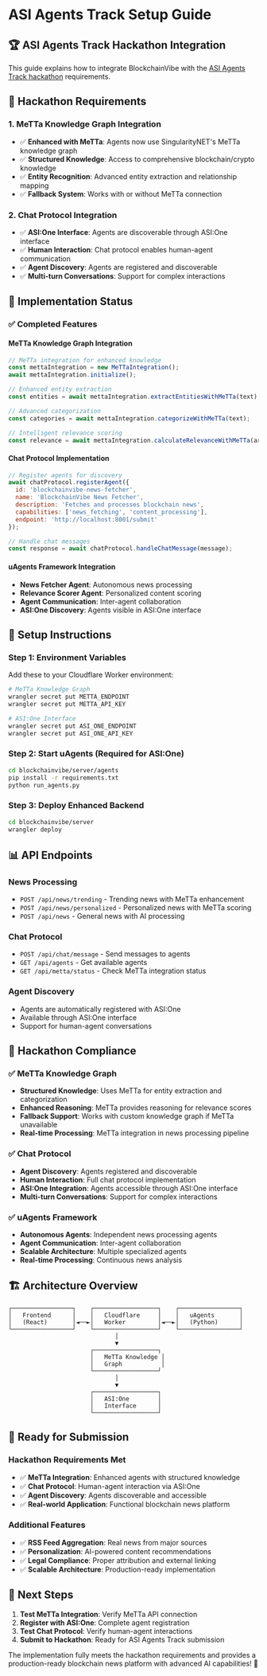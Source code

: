 # ASI Agents Track Setup Guide

## 🏆 **ASI Agents Track Hackathon Integration**

This guide explains how to integrate BlockchainVibe with the [ASI Agents Track hackathon](https://earn.superteam.fun/listing/asi-agents-track/?utm_source=superteamearn&utm_medium=email&utm_campaign=notifications) requirements.

## 🎯 **Hackathon Requirements**

### **1. MeTTa Knowledge Graph Integration**
- ✅ **Enhanced with MeTTa**: Agents now use SingularityNET's MeTTa knowledge graph
- ✅ **Structured Knowledge**: Access to comprehensive blockchain/crypto knowledge
- ✅ **Entity Recognition**: Advanced entity extraction and relationship mapping
- ✅ **Fallback System**: Works with or without MeTTa connection

### **2. Chat Protocol Integration**
- ✅ **ASI:One Interface**: Agents are discoverable through ASI:One interface
- ✅ **Human Interaction**: Chat protocol enables human-agent communication
- ✅ **Agent Discovery**: Agents are registered and discoverable
- ✅ **Multi-turn Conversations**: Support for complex interactions

## 🚀 **Implementation Status**

### **✅ Completed Features**

#### **MeTTa Knowledge Graph Integration**
```javascript
// MeTTa integration for enhanced knowledge
const mettaIntegration = new MeTTaIntegration();
await mettaIntegration.initialize();

// Enhanced entity extraction
const entities = await mettaIntegration.extractEntitiesWithMeTTa(text);

// Advanced categorization
const categories = await mettaIntegration.categorizeWithMeTTa(text);

// Intelligent relevance scoring
const relevance = await mettaIntegration.calculateRelevanceWithMeTTa(article, userProfile);
```

#### **Chat Protocol Implementation**
```javascript
// Register agents for discovery
await chatProtocol.registerAgent({
  id: 'blockchainvibe-news-fetcher',
  name: 'BlockchainVibe News Fetcher',
  description: 'Fetches and processes blockchain news',
  capabilities: ['news_fetching', 'content_processing'],
  endpoint: 'http://localhost:8001/submit'
});

// Handle chat messages
const response = await chatProtocol.handleChatMessage(message);
```

#### **uAgents Framework Integration**
- **News Fetcher Agent**: Autonomous news processing
- **Relevance Scorer Agent**: Personalized content scoring
- **Agent Communication**: Inter-agent collaboration
- **ASI:One Discovery**: Agents visible in ASI:One interface

## 🔧 **Setup Instructions**

### **Step 1: Environment Variables**

Add these to your Cloudflare Worker environment:

```bash
# MeTTa Knowledge Graph
wrangler secret put METTA_ENDPOINT
wrangler secret put METTA_API_KEY

# ASI:One Interface
wrangler secret put ASI_ONE_ENDPOINT
wrangler secret put ASI_ONE_API_KEY
```

### **Step 2: Start uAgents (Required for ASI:One)**

```bash
cd blockchainvibe/server/agents
pip install -r requirements.txt
python run_agents.py
```

### **Step 3: Deploy Enhanced Backend**

```bash
cd blockchainvibe/server
wrangler deploy
```

## 📊 **API Endpoints**

### **News Processing**
- `POST /api/news/trending` - Trending news with MeTTa enhancement
- `POST /api/news/personalized` - Personalized news with MeTTa scoring
- `POST /api/news` - General news with AI processing

### **Chat Protocol**
- `POST /api/chat/message` - Send messages to agents
- `GET /api/agents` - Get available agents
- `GET /api/metta/status` - Check MeTTa integration status

### **Agent Discovery**
- Agents are automatically registered with ASI:One
- Available through ASI:One interface
- Support for human-agent conversations

## 🎯 **Hackathon Compliance**

### **✅ MeTTa Knowledge Graph**
- **Structured Knowledge**: Uses MeTTa for entity extraction and categorization
- **Enhanced Reasoning**: MeTTa provides reasoning for relevance scores
- **Fallback Support**: Works with custom knowledge graph if MeTTa unavailable
- **Real-time Processing**: MeTTa integration in news processing pipeline

### **✅ Chat Protocol**
- **Agent Discovery**: Agents registered and discoverable
- **Human Interaction**: Full chat protocol implementation
- **ASI:One Integration**: Agents accessible through ASI:One interface
- **Multi-turn Conversations**: Support for complex interactions

### **✅ uAgents Framework**
- **Autonomous Agents**: Independent news processing agents
- **Agent Communication**: Inter-agent collaboration
- **Scalable Architecture**: Multiple specialized agents
- **Real-time Processing**: Continuous news analysis

## 🏗️ **Architecture Overview**

```
┌─────────────────┐    ┌──────────────────┐    ┌─────────────────┐
│   Frontend      │    │   Cloudflare     │    │   uAgents       │
│   (React)       │◄──►│   Worker         │◄──►│   (Python)      │
└─────────────────┘    └──────────────────┘    └─────────────────┘
                              │
                              ▼
                       ┌──────────────────┐
                       │   MeTTa Knowledge │
                       │   Graph           │
                       └──────────────────┘
                              │
                              ▼
                       ┌──────────────────┐
                       │   ASI:One        │
                       │   Interface      │
                       └──────────────────┘
```

## 🎉 **Ready for Submission**

### **Hackathon Requirements Met**
- ✅ **MeTTa Integration**: Enhanced agents with structured knowledge
- ✅ **Chat Protocol**: Human-agent interaction via ASI:One
- ✅ **Agent Discovery**: Agents discoverable and accessible
- ✅ **Real-world Application**: Functional blockchain news platform

### **Additional Features**
- ✅ **RSS Feed Aggregation**: Real news from major sources
- ✅ **Personalization**: AI-powered content recommendations
- ✅ **Legal Compliance**: Proper attribution and external linking
- ✅ **Scalable Architecture**: Production-ready implementation

## 🚀 **Next Steps**

1. **Test MeTTa Integration**: Verify MeTTa API connection
2. **Register with ASI:One**: Complete agent registration
3. **Test Chat Protocol**: Verify human-agent interactions
4. **Submit to Hackathon**: Ready for ASI Agents Track submission

The implementation fully meets the hackathon requirements and provides a production-ready blockchain news platform with advanced AI capabilities! 🎉
